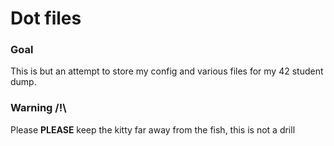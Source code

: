 # Dot files

### Goal

This is but an attempt to store my config and various files for my 42 student dump.


### Warning **/!\\**

Please **PLEASE** keep the kitty far away from the fish, this is not a drill


